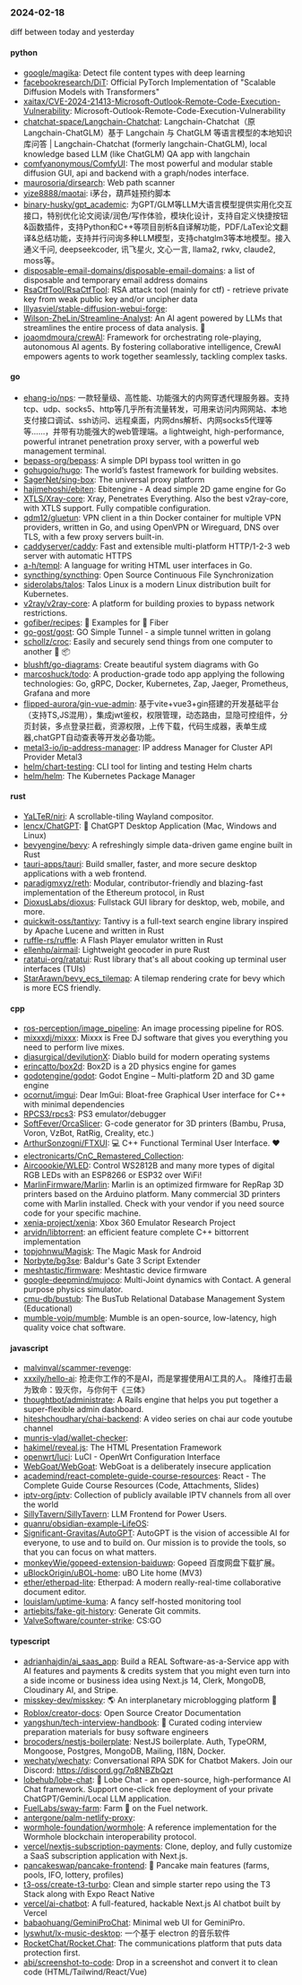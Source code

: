 ### 2024-02-18
diff between today and yesterday

#### python
* [google/magika](https://github.com/google/magika): Detect file content types with deep learning
* [facebookresearch/DiT](https://github.com/facebookresearch/DiT): Official PyTorch Implementation of "Scalable Diffusion Models with Transformers"
* [xaitax/CVE-2024-21413-Microsoft-Outlook-Remote-Code-Execution-Vulnerability](https://github.com/xaitax/CVE-2024-21413-Microsoft-Outlook-Remote-Code-Execution-Vulnerability): Microsoft-Outlook-Remote-Code-Execution-Vulnerability
* [chatchat-space/Langchain-Chatchat](https://github.com/chatchat-space/Langchain-Chatchat): Langchain-Chatchat（原Langchain-ChatGLM）基于 Langchain 与 ChatGLM 等语言模型的本地知识库问答 | Langchain-Chatchat (formerly langchain-ChatGLM), local knowledge based LLM (like ChatGLM) QA app with langchain
* [comfyanonymous/ComfyUI](https://github.com/comfyanonymous/ComfyUI): The most powerful and modular stable diffusion GUI, api and backend with a graph/nodes interface.
* [maurosoria/dirsearch](https://github.com/maurosoria/dirsearch): Web path scanner
* [yize8888/maotai](https://github.com/yize8888/maotai): i茅台，葫芦娃预约脚本
* [binary-husky/gpt_academic](https://github.com/binary-husky/gpt_academic): 为GPT/GLM等LLM大语言模型提供实用化交互接口，特别优化论文阅读/润色/写作体验，模块化设计，支持自定义快捷按钮&函数插件，支持Python和C++等项目剖析&自译解功能，PDF/LaTex论文翻译&总结功能，支持并行问询多种LLM模型，支持chatglm3等本地模型。接入通义千问, deepseekcoder, 讯飞星火, 文心一言, llama2, rwkv, claude2, moss等。
* [disposable-email-domains/disposable-email-domains](https://github.com/disposable-email-domains/disposable-email-domains): a list of disposable and temporary email address domains
* [RsaCtfTool/RsaCtfTool](https://github.com/RsaCtfTool/RsaCtfTool): RSA attack tool (mainly for ctf) - retrieve private key from weak public key and/or uncipher data
* [lllyasviel/stable-diffusion-webui-forge](https://github.com/lllyasviel/stable-diffusion-webui-forge): 
* [Wilson-ZheLin/Streamline-Analyst](https://github.com/Wilson-ZheLin/Streamline-Analyst): An AI agent powered by LLMs that streamlines the entire process of data analysis. 🚀
* [joaomdmoura/crewAI](https://github.com/joaomdmoura/crewAI): Framework for orchestrating role-playing, autonomous AI agents. By fostering collaborative intelligence, CrewAI empowers agents to work together seamlessly, tackling complex tasks.

#### go
* [ehang-io/nps](https://github.com/ehang-io/nps): 一款轻量级、高性能、功能强大的内网穿透代理服务器。支持tcp、udp、socks5、http等几乎所有流量转发，可用来访问内网网站、本地支付接口调试、ssh访问、远程桌面，内网dns解析、内网socks5代理等等……，并带有功能强大的web管理端。a lightweight, high-performance, powerful intranet penetration proxy server, with a powerful web management terminal.
* [bepass-org/bepass](https://github.com/bepass-org/bepass): A simple DPI bypass tool written in go
* [gohugoio/hugo](https://github.com/gohugoio/hugo): The world’s fastest framework for building websites.
* [SagerNet/sing-box](https://github.com/SagerNet/sing-box): The universal proxy platform
* [hajimehoshi/ebiten](https://github.com/hajimehoshi/ebiten): Ebitengine - A dead simple 2D game engine for Go
* [XTLS/Xray-core](https://github.com/XTLS/Xray-core): Xray, Penetrates Everything. Also the best v2ray-core, with XTLS support. Fully compatible configuration.
* [qdm12/gluetun](https://github.com/qdm12/gluetun): VPN client in a thin Docker container for multiple VPN providers, written in Go, and using OpenVPN or Wireguard, DNS over TLS, with a few proxy servers built-in.
* [caddyserver/caddy](https://github.com/caddyserver/caddy): Fast and extensible multi-platform HTTP/1-2-3 web server with automatic HTTPS
* [a-h/templ](https://github.com/a-h/templ): A language for writing HTML user interfaces in Go.
* [syncthing/syncthing](https://github.com/syncthing/syncthing): Open Source Continuous File Synchronization
* [siderolabs/talos](https://github.com/siderolabs/talos): Talos Linux is a modern Linux distribution built for Kubernetes.
* [v2ray/v2ray-core](https://github.com/v2ray/v2ray-core): A platform for building proxies to bypass network restrictions.
* [gofiber/recipes](https://github.com/gofiber/recipes): 📁 Examples for 🚀 Fiber
* [go-gost/gost](https://github.com/go-gost/gost): GO Simple Tunnel - a simple tunnel written in golang
* [schollz/croc](https://github.com/schollz/croc): Easily and securely send things from one computer to another 🐊 📦
* [blushft/go-diagrams](https://github.com/blushft/go-diagrams): Create beautiful system diagrams with Go
* [marcoshuck/todo](https://github.com/marcoshuck/todo): A production-grade todo app applying the following technologies: Go, gRPC, Docker, Kubernetes, Zap, Jaeger, Prometheus, Grafana and more
* [flipped-aurora/gin-vue-admin](https://github.com/flipped-aurora/gin-vue-admin): 基于vite+vue3+gin搭建的开发基础平台（支持TS,JS混用），集成jwt鉴权，权限管理，动态路由，显隐可控组件，分页封装，多点登录拦截，资源权限，上传下载，代码生成器，表单生成器,chatGPT自动查表等开发必备功能。
* [metal3-io/ip-address-manager](https://github.com/metal3-io/ip-address-manager): IP address Manager for Cluster API Provider Metal3
* [helm/chart-testing](https://github.com/helm/chart-testing): CLI tool for linting and testing Helm charts
* [helm/helm](https://github.com/helm/helm): The Kubernetes Package Manager

#### rust
* [YaLTeR/niri](https://github.com/YaLTeR/niri): A scrollable-tiling Wayland compositor.
* [lencx/ChatGPT](https://github.com/lencx/ChatGPT): 🔮 ChatGPT Desktop Application (Mac, Windows and Linux)
* [bevyengine/bevy](https://github.com/bevyengine/bevy): A refreshingly simple data-driven game engine built in Rust
* [tauri-apps/tauri](https://github.com/tauri-apps/tauri): Build smaller, faster, and more secure desktop applications with a web frontend.
* [paradigmxyz/reth](https://github.com/paradigmxyz/reth): Modular, contributor-friendly and blazing-fast implementation of the Ethereum protocol, in Rust
* [DioxusLabs/dioxus](https://github.com/DioxusLabs/dioxus): Fullstack GUI library for desktop, web, mobile, and more.
* [quickwit-oss/tantivy](https://github.com/quickwit-oss/tantivy): Tantivy is a full-text search engine library inspired by Apache Lucene and written in Rust
* [ruffle-rs/ruffle](https://github.com/ruffle-rs/ruffle): A Flash Player emulator written in Rust
* [ellenhp/airmail](https://github.com/ellenhp/airmail): Lightweight geocoder in pure Rust
* [ratatui-org/ratatui](https://github.com/ratatui-org/ratatui): Rust library that's all about cooking up terminal user interfaces (TUIs)
* [StarArawn/bevy_ecs_tilemap](https://github.com/StarArawn/bevy_ecs_tilemap): A tilemap rendering crate for bevy which is more ECS friendly.

#### cpp
* [ros-perception/image_pipeline](https://github.com/ros-perception/image_pipeline): An image processing pipeline for ROS.
* [mixxxdj/mixxx](https://github.com/mixxxdj/mixxx): Mixxx is Free DJ software that gives you everything you need to perform live mixes.
* [diasurgical/devilutionX](https://github.com/diasurgical/devilutionX): Diablo build for modern operating systems
* [erincatto/box2d](https://github.com/erincatto/box2d): Box2D is a 2D physics engine for games
* [godotengine/godot](https://github.com/godotengine/godot): Godot Engine – Multi-platform 2D and 3D game engine
* [ocornut/imgui](https://github.com/ocornut/imgui): Dear ImGui: Bloat-free Graphical User interface for C++ with minimal dependencies
* [RPCS3/rpcs3](https://github.com/RPCS3/rpcs3): PS3 emulator/debugger
* [SoftFever/OrcaSlicer](https://github.com/SoftFever/OrcaSlicer): G-code generator for 3D printers (Bambu, Prusa, Voron, VzBot, RatRig, Creality, etc.)
* [ArthurSonzogni/FTXUI](https://github.com/ArthurSonzogni/FTXUI): 💻 C++ Functional Terminal User Interface. ❤️
* [electronicarts/CnC_Remastered_Collection](https://github.com/electronicarts/CnC_Remastered_Collection): 
* [Aircoookie/WLED](https://github.com/Aircoookie/WLED): Control WS2812B and many more types of digital RGB LEDs with an ESP8266 or ESP32 over WiFi!
* [MarlinFirmware/Marlin](https://github.com/MarlinFirmware/Marlin): Marlin is an optimized firmware for RepRap 3D printers based on the Arduino platform. Many commercial 3D printers come with Marlin installed. Check with your vendor if you need source code for your specific machine.
* [xenia-project/xenia](https://github.com/xenia-project/xenia): Xbox 360 Emulator Research Project
* [arvidn/libtorrent](https://github.com/arvidn/libtorrent): an efficient feature complete C++ bittorrent implementation
* [topjohnwu/Magisk](https://github.com/topjohnwu/Magisk): The Magic Mask for Android
* [Norbyte/bg3se](https://github.com/Norbyte/bg3se): Baldur's Gate 3 Script Extender
* [meshtastic/firmware](https://github.com/meshtastic/firmware): Meshtastic device firmware
* [google-deepmind/mujoco](https://github.com/google-deepmind/mujoco): Multi-Joint dynamics with Contact. A general purpose physics simulator.
* [cmu-db/bustub](https://github.com/cmu-db/bustub): The BusTub Relational Database Management System (Educational)
* [mumble-voip/mumble](https://github.com/mumble-voip/mumble): Mumble is an open-source, low-latency, high quality voice chat software.

#### javascript
* [malvinval/scammer-revenge](https://github.com/malvinval/scammer-revenge): 
* [xxxily/hello-ai](https://github.com/xxxily/hello-ai): 抢走你工作的不是AI，而是掌握使用AI工具的人。 降维打击最为致命：毁灭你，与你何干《三体》
* [thoughtbot/administrate](https://github.com/thoughtbot/administrate): A Rails engine that helps you put together a super-flexible admin dashboard.
* [hiteshchoudhary/chai-backend](https://github.com/hiteshchoudhary/chai-backend): A video series on chai aur code youtube channel
* [munris-vlad/wallet-checker](https://github.com/munris-vlad/wallet-checker): 
* [hakimel/reveal.js](https://github.com/hakimel/reveal.js): The HTML Presentation Framework
* [openwrt/luci](https://github.com/openwrt/luci): LuCI - OpenWrt Configuration Interface
* [WebGoat/WebGoat](https://github.com/WebGoat/WebGoat): WebGoat is a deliberately insecure application
* [academind/react-complete-guide-course-resources](https://github.com/academind/react-complete-guide-course-resources): React - The Complete Guide Course Resources (Code, Attachments, Slides)
* [iptv-org/iptv](https://github.com/iptv-org/iptv): Collection of publicly available IPTV channels from all over the world
* [SillyTavern/SillyTavern](https://github.com/SillyTavern/SillyTavern): LLM Frontend for Power Users.
* [quanru/obsidian-example-LifeOS](https://github.com/quanru/obsidian-example-LifeOS): 
* [Significant-Gravitas/AutoGPT](https://github.com/Significant-Gravitas/AutoGPT): AutoGPT is the vision of accessible AI for everyone, to use and to build on. Our mission is to provide the tools, so that you can focus on what matters.
* [monkeyWie/gopeed-extension-baiduwp](https://github.com/monkeyWie/gopeed-extension-baiduwp): Gopeed 百度网盘下载扩展。
* [uBlockOrigin/uBOL-home](https://github.com/uBlockOrigin/uBOL-home): uBO Lite home (MV3)
* [ether/etherpad-lite](https://github.com/ether/etherpad-lite): Etherpad: A modern really-real-time collaborative document editor.
* [louislam/uptime-kuma](https://github.com/louislam/uptime-kuma): A fancy self-hosted monitoring tool
* [artiebits/fake-git-history](https://github.com/artiebits/fake-git-history): Generate Git commits.
* [ValveSoftware/counter-strike](https://github.com/ValveSoftware/counter-strike): CS:GO

#### typescript
* [adrianhajdin/ai_saas_app](https://github.com/adrianhajdin/ai_saas_app): Build a REAL Software-as-a-Service app with AI features and payments & credits system that you might even turn into a side income or business idea using Next.js 14, Clerk, MongoDB, Cloudinary AI, and Stripe.
* [misskey-dev/misskey](https://github.com/misskey-dev/misskey): 🌎 An interplanetary microblogging platform 🚀
* [Roblox/creator-docs](https://github.com/Roblox/creator-docs): Open Source Creator Documentation
* [yangshun/tech-interview-handbook](https://github.com/yangshun/tech-interview-handbook): 💯 Curated coding interview preparation materials for busy software engineers
* [brocoders/nestjs-boilerplate](https://github.com/brocoders/nestjs-boilerplate): NestJS boilerplate. Auth, TypeORM, Mongoose, Postgres, MongoDB, Mailing, I18N, Docker.
* [wechaty/wechaty](https://github.com/wechaty/wechaty): Conversational RPA SDK for Chatbot Makers. Join our Discord: https://discord.gg/7q8NBZbQzt
* [lobehub/lobe-chat](https://github.com/lobehub/lobe-chat): 🤖 Lobe Chat - an open-source, high-performance AI Chat framework. Support one-click free deployment of your private ChatGPT/Gemini/Local LLM application.
* [FuelLabs/sway-farm](https://github.com/FuelLabs/sway-farm): Farm 🍅 on the Fuel network.
* [antergone/palm-netlify-proxy](https://github.com/antergone/palm-netlify-proxy): 
* [wormhole-foundation/wormhole](https://github.com/wormhole-foundation/wormhole): A reference implementation for the Wormhole blockchain interoperability protocol.
* [vercel/nextjs-subscription-payments](https://github.com/vercel/nextjs-subscription-payments): Clone, deploy, and fully customize a SaaS subscription application with Next.js.
* [pancakeswap/pancake-frontend](https://github.com/pancakeswap/pancake-frontend): 🥞 Pancake main features (farms, pools, IFO, lottery, profiles)
* [t3-oss/create-t3-turbo](https://github.com/t3-oss/create-t3-turbo): Clean and simple starter repo using the T3 Stack along with Expo React Native
* [vercel/ai-chatbot](https://github.com/vercel/ai-chatbot): A full-featured, hackable Next.js AI chatbot built by Vercel
* [babaohuang/GeminiProChat](https://github.com/babaohuang/GeminiProChat): Minimal web UI for GeminiPro.
* [lyswhut/lx-music-desktop](https://github.com/lyswhut/lx-music-desktop): 一个基于 electron 的音乐软件
* [RocketChat/Rocket.Chat](https://github.com/RocketChat/Rocket.Chat): The communications platform that puts data protection first.
* [abi/screenshot-to-code](https://github.com/abi/screenshot-to-code): Drop in a screenshot and convert it to clean code (HTML/Tailwind/React/Vue)
